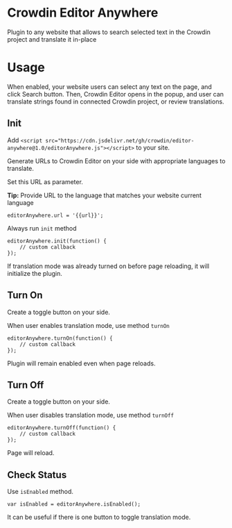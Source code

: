 # Crowdin Editor Anywhere

Plugin to any website that allows to search selected text in the Crowdin project and translate it in-place

# Usage

When enabled, your website users can select any text on the page, and click Search button. Then, Crowdin Editor opens in the popup, and user can translate strings found in connected Crowdin project, or review translations.

## Init

Add `<script src="https://cdn.jsdelivr.net/gh/crowdin/editor-anywhere@1.0/editorAnywhere.js"></script>` to your site.

Generate URLs to Crowdin Editor on your side with appropriate languages to translate.

Set this URL as parameter. 

**Tip:** Provide URL to the language that matches your website current language

    editorAnywhere.url = '{{url}}';

Always run `init` method

    editorAnywhere.init(function() {
        // custom callback
    });

If translation mode was already turned on before page reloading, it will initialize the plugin. 

## Turn On

Create a toggle button on your side.

When user enables translation mode, use method `turnOn`

    editorAnywhere.turnOn(function() {
        // custom callback
    });

Plugin will remain enabled even when page reloads.

## Turn Off

Create a toggle button on your side.

When user disables translation mode, use method `turnOff`

    editorAnywhere.turnOff(function() {
        // custom callback
    });

Page will reload.

## Check Status

Use `isEnabled` method.

    var isEnabled = editorAnywhere.isEnabled();

It can be useful if there is one button to toggle translation mode.
